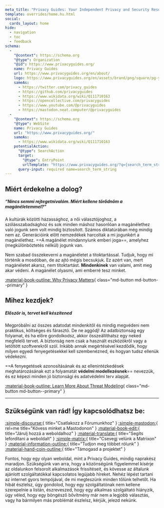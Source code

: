 ```yaml
---
meta_title: "Privacy Guides: Your Independent Privacy and Security Resource"
template: overrides/home.hu.html
social:
  cards_layout: home
hide:
  - navigation
  - toc
  - feedback
schema:
  - 
    "@context": https://schema.org
    "@type": Organization
    "@id": https://www.privacyguides.org/
    name: Privacy Guides
    url: https://www.privacyguides.org/en/about/
    logo: https://www.privacyguides.org/en/assets/brand/png/square/pg-yellow.png
    sameAs:
      - https://twitter.com/privacy_guides
      - https://github.com/privacyguides
      - https://www.wikidata.org/wiki/Q111710163
      - https://opencollective.com/privacyguides
      - https://www.youtube.com/@privacyguides
      - https://mastodon.neat.computer/@privacyguides
  - 
    "@context": https://schema.org
    "@type": WebSite
    name: Privacy Guides
    url: "https://www.privacyguides.org/"
    sameAs:
      - https://www.wikidata.org/wiki/Q111710163
    potentialAction:
      "@type": SearchAction
      target:
        "@type": EntryPoint
        urlTemplate: "https://www.privacyguides.org/?q={search_term_string}"
      query-input: required name=search_term_string
---
```


<!-- markdownlint-disable-next-line -->
## Miért érdekelne a dolog?

##### “Nincs semmi rejtegetnivalóm. Miért kellene törődnöm a magánéletemmel?”

A kultúrák közötti házassághoz, a női választójoghoz, a szólásszabadsághoz és sok minden máshoz hasonlóan a magánélethez való jogunk sem volt mindig biztosított. Számos diktatúrában még mindig nem az. Generációink előtt nemzedékek harcoltak a mi jogunkért a magánélethez. ==A magánélet mindannyiunk emberi joga==, amelyhez (megkülönböztetés nélkül) jogunk van.

Nem szabad összekeverni a magánéletet a titoktartással. Tudjuk, hogy mi történik a mosdóban, de az ajtó mégis becsukjuk. Ez azért van, mert magánéletet akarsz, nem titoktartást. **Mindenkinek** van valami, amit meg akar védeni. A magánélet olyasmi, ami emberré tesz minket.

[:material-book-outline: Why Privacy Matters](basics/why-privacy-matters.md){ class="md-button md-button--primary" }

## Mihez kezdjek?

##### Először is, tervet kell készítened

Megpróbálni az összes adatodat mindenkitől és mindig megvédeni nem praktikus, költséges és fárasztó. De ne aggódj! Az adatbiztonság egy folyamat, és ha előre gondolkodsz, akkor összeállíthatsz egy neked megfelelő tervet. A biztonság nem csak a használt eszközökről vagy a letöltött szoftverekről szól. Inkább annak megértésével kezdődik, hogy milyen egyedi fenyegetésekkel kell szembenézned, és hogyan tudsz ellenük védekezni.

==A fenyegetések azonosításának és az ellenintézkedések meghatározásának ezt a folyamatát **védelmi modellezésnek**== nevezzük, és ez képezi minden jó biztonsági és adatvédelmi terv alapját.

[:material-book-outline: Learn More About Threat Modeling](basics/threat-modeling.md){ class="md-button md-button--primary" }

---

## Szükségünk van rád! Így kapcsolódhatsz be:

[:simple-discourse:](https://discuss.privacyguides.net/){ title="Csatlakozz a Fórumunkhoz" }
[:simple-mastodon:](https://mastodon.neat.computer/@privacyguides){ rel=me title="Kövess minket a Mastodonon" }
[:material-book-edit:](https://github.com/privacyguides/privacyguides.org){ title="Járulj hozzá a weboldalhoz" }
[:material-translate:](https://matrix.to/#/#pg-i18n:aragon.sh){ title="Segíts lefordítani a weboldalt" }
[:simple-matrix:](https://matrix.to/#/#privacyguides:matrix.org){ title="Csevegj velünk a Matrixon" }
[:material-information-outline:](about/index.md){ title="Tudjon meg többet rólunk" }
[:material-hand-coin-outline:](about/donate.md){ title="Támogasd a projektet" }

Fontos, hogy egy olyan weboldal, mint a Privacy Guides, mindig naprakész maradjon. Szükségünk van arra, hogy a közönségünk figyelemmel kísérje az oldalunkon felsorolt alkalmazások frissítéseit, és kövesse az általunk ajánlott szolgáltatókkal kapcsolatos legújabb híreket. Nehéz lépést tartani az internet gyors tempójával, de mi megteszünk minden tőlünk telhetőt. Ha hibát észlelsz, úgy gondolod, hogy egy szolgáltatónak nem kellene szerepelnie a listán, észreveszed, hogy egy alkalmas szolgáltató hiányzik, úgy véled, hogy egy böngésző bővítmény már nem a legjobb választás, vagy ha bármilyen más problémát észlelsz, kérjük, jelezd nekünk.
